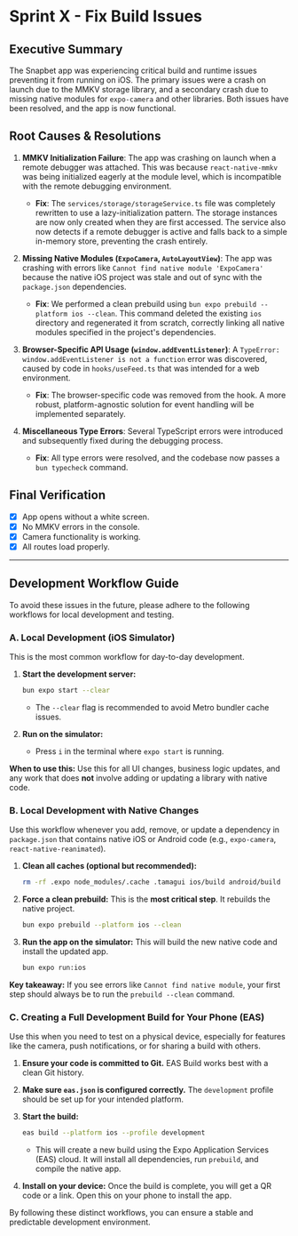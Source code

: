 # Sprint X - Fix Build Issues

## Executive Summary

The Snapbet app was experiencing critical build and runtime issues preventing it from running on iOS. The primary issues were a crash on launch due to the MMKV storage library, and a secondary crash due to missing native modules for `expo-camera` and other libraries. Both issues have been resolved, and the app is now functional.

## Root Causes & Resolutions

1.  **MMKV Initialization Failure**: The app was crashing on launch when a remote debugger was attached. This was because `react-native-mmkv` was being initialized eagerly at the module level, which is incompatible with the remote debugging environment.
    *   **Fix**: The `services/storage/storageService.ts` file was completely rewritten to use a lazy-initialization pattern. The storage instances are now only created when they are first accessed. The service also now detects if a remote debugger is active and falls back to a simple in-memory store, preventing the crash entirely.

2.  **Missing Native Modules (`ExpoCamera`, `AutoLayoutView`)**: The app was crashing with errors like `Cannot find native module 'ExpoCamera'` because the native iOS project was stale and out of sync with the `package.json` dependencies.
    *   **Fix**: We performed a clean prebuild using `bun expo prebuild --platform ios --clean`. This command deleted the existing `ios` directory and regenerated it from scratch, correctly linking all native modules specified in the project's dependencies.

3.  **Browser-Specific API Usage (`window.addEventListener`)**: A `TypeError: window.addEventListener is not a function` error was discovered, caused by code in `hooks/useFeed.ts` that was intended for a web environment.
    *   **Fix**: The browser-specific code was removed from the hook. A more robust, platform-agnostic solution for event handling will be implemented separately.

4.  **Miscellaneous Type Errors**: Several TypeScript errors were introduced and subsequently fixed during the debugging process.
    *   **Fix**: All type errors were resolved, and the codebase now passes a `bun typecheck` command.

## Final Verification

*   [x] App opens without a white screen.
*   [x] No MMKV errors in the console.
*   [x] Camera functionality is working.
*   [x] All routes load properly.

---

## Development Workflow Guide

To avoid these issues in the future, please adhere to the following workflows for local development and testing.

### A. Local Development (iOS Simulator)

This is the most common workflow for day-to-day development.

1.  **Start the development server:**
    ```bash
    bun expo start --clear
    ```
    *   The `--clear` flag is recommended to avoid Metro bundler cache issues.

2.  **Run on the simulator:**
    *   Press `i` in the terminal where `expo start` is running.

**When to use this:** Use this for all UI changes, business logic updates, and any work that does **not** involve adding or updating a library with native code.

### B. Local Development with Native Changes

Use this workflow whenever you add, remove, or update a dependency in `package.json` that contains native iOS or Android code (e.g., `expo-camera`, `react-native-reanimated`).

1.  **Clean all caches (optional but recommended):**
    ```bash
    rm -rf .expo node_modules/.cache .tamagui ios/build android/build
    ```

2.  **Force a clean prebuild:** This is the **most critical step**. It rebuilds the native project.
    ```bash
    bun expo prebuild --platform ios --clean
    ```

3.  **Run the app on the simulator:** This will build the new native code and install the updated app.
    ```bash
    bun expo run:ios
    ```

**Key takeaway:** If you see errors like `Cannot find native module`, your first step should always be to run the `prebuild --clean` command.

### C. Creating a Full Development Build for Your Phone (EAS)

Use this when you need to test on a physical device, especially for features like the camera, push notifications, or for sharing a build with others.

1.  **Ensure your code is committed to Git.** EAS Build works best with a clean Git history.

2.  **Make sure `eas.json` is configured correctly.** The `development` profile should be set up for your intended platform.

3.  **Start the build:**
    ```bash
    eas build --platform ios --profile development
    ```
    *   This will create a new build using the Expo Application Services (EAS) cloud. It will install all dependencies, run `prebuild`, and compile the native app.

4.  **Install on your device:** Once the build is complete, you will get a QR code or a link. Open this on your phone to install the app.

By following these distinct workflows, you can ensure a stable and predictable development environment.
